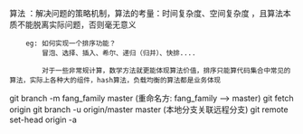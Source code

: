 
 算法 ：解决问题的策略机制，算法的考量：时间复杂度、空间复杂度  ，且算法本质不能脱离实际问题，否则毫无意义
        
        
        eg: 如何实现一个排序功能？ 
            冒泡、选择、插入、希尔、递归（归并）、快排....
            
            对于一些非常规计算，数学方法就更能体现算法价值，排序只能算代码集合中常见的算法，实际上各种大的组件，hash算法，负载均衡的算法都是业务体现
       

git branch -m fang_family master   (重命名方: fang_family --> master)
git fetch origin
git branch -u origin/master master (本地分支关联远程分支)
git remote set-head origin -a

